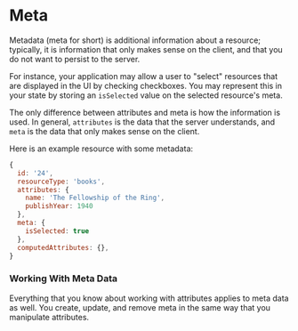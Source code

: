 # Meta

Metadata (meta for short) is additional information about a resource; typically,
it is information that only makes sense on the client, and that you do not want
to persist to the server.

For instance, your application may allow a user to "select" resources that are displayed
in the UI by checking checkboxes. You may represent this in your state by storing
an `isSelected` value on the selected resource's meta.

The only difference between attributes and meta is how the information is used. In general,
`attributes` is the data that the server understands, and `meta` is the data that only makes
sense on the client.

Here is an example resource with some metadata:

```js
{
  id: '24',
  resourceType: 'books',
  attributes: {
    name: 'The Fellowship of the Ring',
    publishYear: 1940
  },
  meta: {
    isSelected: true
  },
  computedAttributes: {},
}
```

### Working With Meta Data

Everything that you know about working with attributes applies to meta data as well. You create,
update, and remove meta in the same way that you manipulate attributes.
